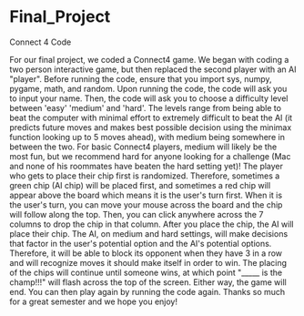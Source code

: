 # Final_Project
Connect 4 Code

For our final project, we coded a Connect4 game. We began with coding a two person interactive game, but then replaced the second player with an AI "player". Before running the code, ensure that you import sys, numpy, pygame, math, and random.  Upon running the code, the code will ask you to input your name. Then, the code will ask you to choose a difficulty level between 'easy' 'medium' and 'hard'. The levels range from being able to beat the computer with minimal effort to extremely difficult to beat the AI (it predicts future moves and makes best possible decision using the minimax function looking up to 5 moves ahead), with medium being somewhere in between the two. For basic Connect4 players, medium will likely be the most fun, but we recommend hard for anyone looking for a challenge (Mac and none of his roommates have beaten the hard setting yet)! The player who gets to place their chip first is randomized. Therefore, sometimes a green chip (AI chip) will be placed first, and sometimes a red chip will appear above the board which means it is the user's turn first. When it is the user's turn, you can move your mouse across the board and the chip will follow along the top. Then, you can click anywhere across the 7 columns to drop the chip in that column. After you place the chip, the AI will place their chip. The AI, on medium and hard settings, will make decisions that factor in the user's potential option and the AI's potential options. Therefore, it will be able to block its opponent when they have 3 in a row and will recognize moves it should make itself in order to win. The placing of the chips will continue until someone wins, at which point "_____ is the champ!!!" will flash across the top of the screen. Either way, the game will end. You can then play again by running the code again. Thanks so much for a great semester and we hope you enjoy!
